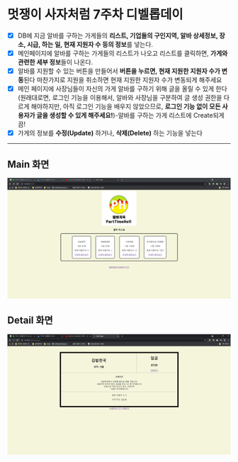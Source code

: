 # 멋쟁이 사자처럼 7주차 디벨롭데이

- [x] DB에 지금 알바를 구하는 가게들의 **리스트, 기업들의 구인지역, 알바 상세정보, 장소, 시급, 하는 일, 현재 지원자 수 등의 정보**를 넣는다.
- [x] 메인페이지에 알바를 구하는 가게들의 리스트가 나오고 리스트를 클릭하면, **가게와 관련한 세부 정보**들이 나온다.
- [x] 알바를 지원할 수 있는 버튼을 만들어서 **버튼을 누르면, 현재 지원한 지원자 수가 변동**된다
마찬가지로 지원을 취소하면 현재 지원한 지원자 수가 변동되게 해주세요
- [x] 메인 페이지에 사장님들이 자신의 가게 알바를 구하기 위해 글을 올릴 수 있게 한다
(원래대로면, 로그인 기능을 이용해서, 알바와 사장님을 구분하여 글 생성 권한을 다르게 해야하지만, 아직 로그인 기능을 배우지 않았으므로, **로그인 기능 없이 모든 사용자가 글을 생성할 수 있게 해주세요!**)-알바를 구하는 가게 리스트에 Create되게끔!
- [x] 가게의 정보를 **수정(Update)** 하거나, **삭제(Delete)** 하는 기능을 넣는다

<hr>

## Main 화면
![Capture1](curd_app/static/curd_app/Capture1.PNG)

## Detail 화면
![Capture2](curd_app/static/curd_app/Capture2.PNG)
